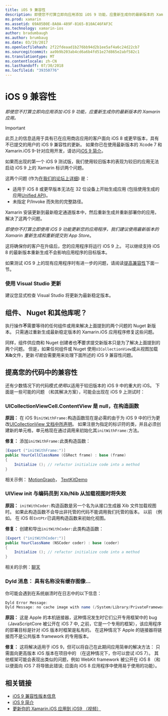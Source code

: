 ```yaml
---
title: iOS 9 兼容性
description: 即使您不打算立即向应用添加 iOS 9 功能，应重新生成你的最新版本的 Xamarin 应用。
ms.prod: xamarin
ms.assetid: 69A05B0E-8A0A-489F-8165-B10AC46FAF3C
ms.technology: xamarin-ios
author: bradumbaugh
ms.author: brumbaug
ms.date: 03/19/2017
ms.openlocfilehash: 2f22fdeaad1b276bb94d2b1ee5af4a6c24d22cb7
ms.sourcegitcommit: aa9b9b203ab4cd6a6b4fd51e27d865e2abf582c1
ms.translationtype: MT
ms.contentlocale: zh-CN
ms.lasthandoff: 07/30/2018
ms.locfileid: "39350776"
---
```

# <a name="ios-9-compatibility"></a>iOS 9 兼容性

_即使您不打算立即向应用添加 iOS 9 功能，应重新生成你的最新版本的 Xamarin 应用。_

> [!IMPORTANT]
> 此页上的信息适用于具有已在应用商店应用的客户面向 iOS 8 或更早版本，具有不已提交的用户的 iOS 9 兼容性的更新。 如果你已在使用最新版本的 Xcode 7 和 Xamarin.iOS 9-针对应用开发，请访问[iOS 9 简介](~/ios/platform/introduction-to-ios9/index.md)。

如果而出现的第一个 iOS 9 测试版，我们使用较旧版本的表现为较旧的应用无法启动 iOS 9 上的 Xamarin 标识两个问题。

这两个问题 (作为[在我们的论坛上详细](http://forums.xamarin.com/discussion/comment/131529/#Comment_131529)) 是：

- 适用于 iOS 8 或更早版本无法在 32 位设备上开始生成应用 (包括使用生成的应用[Unified API](~/cross-platform/macios/unified/index.md))。
- 未指定 P/Invoke 而失败的完整路径。

Xamarin 安装更新到最新稳定通道版本中，然后重新生成并重新部署你的应用，解决了这两个问题。

_即使你不打算立即使用 iOS 9 功能更新您的应用程序，我们建议使用最新版本的 Xamarin 重新生成和重新提交到 App Store_。



这将确保你的客户在升级后，您的应用程序将运行 iOS 9 上。
可以继续支持 iOS 8 的最新版本重新生成不会影响应用程序的目标版本。

如果测试 iOS 9 上的现有应用程序时有进一步的问题，请阅读[提高兼容性](#compat)下面一节。


### <a name="updating-with-visual-studio"></a>使用 Visual Studio 更新

建议您显式检查 Visual Studio 将更新为最新稳定版本。

## <a name="what-about-components-nugets-and-other-libraries"></a>组件、 Nuget 和其他库呢？

执行操作**不**需要等待的任何组件或用来解决上面提到的两个问题的 Nuget 新版本。
只需通过重新生成最新稳定版本的 Xamarin.iOS 应用程序修复这些问题。

同样，组件供应商和 Nuget 创建者也**不**要求提交新版本只是为了解决上面提到的两个问题。 但是，如果任何组件或 Nuget 使用`UICollectionView`或从视图加载**Xib**文件，更新*可能*会需要用来处理下面所述的 iOS 9 兼容性问题。


<a name="compat" />

## <a name="improving-compatibility-in-your-code"></a>提高您的代码中的兼容性

还有少数情况下的代码模式*使用*以适用于较旧版本的 iOS 9 中的重大的 iOS。 下面是一些可能的问题 （和其解决方案），可能会出现在 iOS 9 上测试时：

### <a name="uicollectionviewcellcontentview-is-null-in-constructors"></a>UICollectionViewCell.ContentView 是 null，在构造函数

**原因：** 在 iOS 9`initWithFrame:`构造函数现在是必需的由于为 iOS 9 中的行为更改[UICollectionView 文档中所声明](https://developer.apple.com/library/ios/documentation/UIKit/Reference/UICollectionView_class/#//apple_ref/occ/instm/UICollectionView/dequeueReusableCellWithReuseIdentifier:forIndexPath)。 如果注册为指定的标识符的类，并且必须创建新的单元格，单元格现在通过调用来初始化其`initWithFrame:`方法。

**修复：** 添加`initWithFrame:`此类构造函数：

```csharp
[Export ("initWithFrame:")]
public YourCellClassName (CGRect frame) : base (frame)
{
    Initialize (); // refactor initialize code into a method
}
```

相关示例： [MotionGraph](https://github.com/xamarin/monotouch-samples/commit/3c1b7a4170c001e7290db9babb2b7a6dddeb8bcb)， [TextKitDemo](https://github.com/xamarin/monotouch-samples/commit/23ea01b37326963b5ebf68bbcc1edd51c66a28d6)



### <a name="uiview-fails-to-init-with-coder-when-loading-a-view-from-a-xibnib"></a>UIView init 与编码员到 Xib/Nib 从加载视图时将失败

**原因：** `initWithCoder:`构造函数是另一个名为从接口生成器 Xib 文件加载视图时。 如果此构造函数不会导出非托管的代码不能调用我们托管的版本。 以前 （例如。 在 iOS 8)`IntPtr`已调用构造函数来初始化视图。

**修复：** 创建和导出`initWithCoder:`此类构造函数：

```csharp
[Export ("initWithCoder:")]
public YourClassName (NSCoder coder) : base (coder)
{
    Initialize (); // refactor initialize code into a method
}
```

相关的示例：[聊天](https://github.com/xamarin/monotouch-samples/commit/7b81138d52e5f3f1aa3769fcb08f46122e9b6a88)


### <a name="dyld-message-no-cache-image-with-name"></a>Dyld 消息： 具有名称没有缓存图像...

你可能会遇到在系统崩溃时在日志中的以下信息：

```csharp
Dyld Error Message:
Dyld Message: no cache image with name (/System/Library/PrivateFrameworks/JavaScriptCore.framework/JavaScriptCore)
```

**原因：** 这是 Apple 的本机链接器，这种情况发生时它们公开专用框架中的 bug （JavaScriptCore 被公开在 iOS 7 中, 之前，它是一个专用的框架），该应用程序的部署目标是针对 iOS 版本时框架是私有的。 在这种情况下 Apple 的链接器将链接而不是公共版本 framework 的专用版本。

**修复：** 这将解决适用于 iOS 9，但可以将自己在此期间应用简单的解决方法： 只需面向更高版本 iOS 版本在项目中的 （在这种情况下，你可以尝试 iOS 7）。 其他框架可能会表现出类似的问题，例如 WebKit framework 被公开在 iOS 8 （和以便面向 iOS 7 将导致此错误; 应面向 iOS 8 应用程序中使用易于使用的功能）。



## <a name="related-links"></a>相关链接

- [iOS 9 兼容性版本信息](https://releases.xamarin.com/ios-hotfix-for-ios-9-preview-xcode-6/)
- [iOS 9 简介](~/ios/platform/introduction-to-ios9/index.md)
- [更新你的 Xamarin.iOS 应用到 iOS9 （视频）](https://university.xamarin.com/lightninglectures/Updating-your-XamariniOS-apps-to-iOS9)
